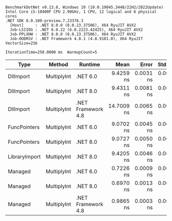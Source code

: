 ```

BenchmarkDotNet v0.13.8, Windows 10 (10.0.19045.3448/22H2/2022Update)
Intel Core i5-10400F CPU 2.90GHz, 1 CPU, 12 logical and 6 physical cores
.NET SDK 8.0.100-preview.7.23376.3
  [Host]     : .NET 8.0.0 (8.0.23.37506), X64 RyuJIT AVX2
  Job-LSIIOG : .NET 6.0.22 (6.0.2223.42425), X64 RyuJIT AVX2
  Job-PPLXHW : .NET 8.0.0 (8.0.23.37506), X64 RyuJIT AVX2
  Job-OODRSV : .NET Framework 4.8.1 (4.8.9181.0), X64 RyuJIT VectorSize=256

IterationTime=250.0000 ms  WarmupCount=5  

```
| Type          | Method      | Runtime            | Mean       | Error     | StdDev    | Median     | Min        | Max        |
|-------------- |------------ |------------------- |-----------:|----------:|----------:|-----------:|-----------:|-----------:|
| DllImport     | MultiplyInt | .NET 6.0           |  9.4259 ns | 0.0031 ns | 0.0027 ns |  9.4250 ns |  9.4231 ns |  9.4313 ns |
| DllImport     | MultiplyInt | .NET 8.0           |  9.4311 ns | 0.0081 ns | 0.0067 ns |  9.4306 ns |  9.4205 ns |  9.4456 ns |
| DllImport     | MultiplyInt | .NET Framework 4.8 | 14.7009 ns | 0.0065 ns | 0.0058 ns | 14.7027 ns | 14.6855 ns | 14.7100 ns |
| FuncPointers  | MultiplyInt | .NET 6.0           |  9.0702 ns | 0.0045 ns | 0.0042 ns |  9.0683 ns |  9.0663 ns |  9.0789 ns |
| FuncPointers  | MultiplyInt | .NET 8.0           |  9.0727 ns | 0.0050 ns | 0.0044 ns |  9.0727 ns |  9.0670 ns |  9.0827 ns |
| LibraryImport | MultiplyInt | .NET 8.0           |  9.4205 ns | 0.0046 ns | 0.0043 ns |  9.4216 ns |  9.4155 ns |  9.4272 ns |
| Managed       | MultiplyInt | .NET 6.0           |  0.7226 ns | 0.0009 ns | 0.0008 ns |  0.7224 ns |  0.7217 ns |  0.7241 ns |
| Managed       | MultiplyInt | .NET 8.0           |  0.6970 ns | 0.0013 ns | 0.0012 ns |  0.6961 ns |  0.6958 ns |  0.6988 ns |
| Managed       | MultiplyInt | .NET Framework 4.8 |  0.9865 ns | 0.0003 ns | 0.0003 ns |  0.9864 ns |  0.9861 ns |  0.9870 ns |
